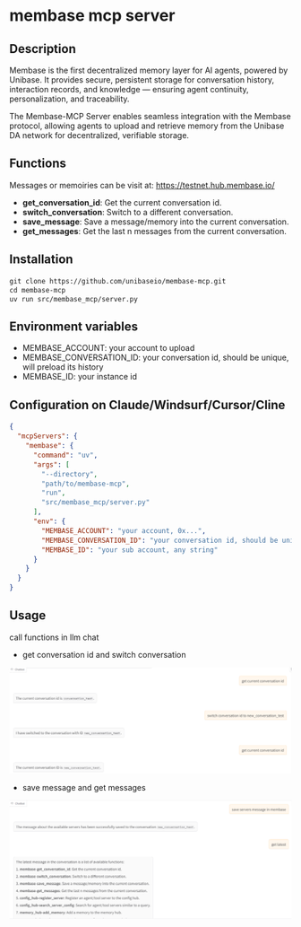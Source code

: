 # membase mcp server

## Description

Membase is the first decentralized memory layer for AI agents, powered by Unibase. It provides secure, persistent storage for conversation history, interaction records, and knowledge — ensuring agent continuity, personalization, and traceability.

The Membase-MCP Server enables seamless integration with the Membase protocol, allowing agents to upload and retrieve memory from the Unibase DA network for decentralized, verifiable storage.

## Functions

Messages or memoiries can be visit at: <https://testnet.hub.membase.io/>

- **get_conversation_id**: Get the current conversation id.
- **switch_conversation**: Switch to a different conversation.
- **save_message**: Save a message/memory into the current conversation.
- **get_messages**: Get the last n messages from the current conversation.

## Installation

```shell
git clone https://github.com/unibaseio/membase-mcp.git
cd membase-mcp
uv run src/membase_mcp/server.py
```

## Environment variables

- MEMBASE_ACCOUNT: your account to upload
- MEMBASE_CONVERSATION_ID: your conversation id, should be unique, will preload its history
- MEMBASE_ID: your instance id

## Configuration on Claude/Windsurf/Cursor/Cline

```json
{
  "mcpServers": {
    "membase": {
      "command": "uv",
      "args": [
        "--directory",
        "path/to/membase-mcp",
        "run", 
        "src/membase_mcp/server.py"
      ],
      "env": {
        "MEMBASE_ACCOUNT": "your account, 0x...",
        "MEMBASE_CONVERSATION_ID": "your conversation id, should be unique",
        "MEMBASE_ID": "your sub account, any string"
      }
    }
  }
}
```

## Usage

call functions in llm chat

- get conversation id and switch conversation

![get conversation id and switch conversation](./asset/switch.png)

- save message and get messages

![save message and get messages](./asset/save.png)
